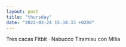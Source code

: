 ```yaml
---
layout: post
title: "thursday"
date: "2022-03-24 15:34:33 +0200"
---
```


Tres cacas   Fitbit · Nabucco Tiramisu con Míša

